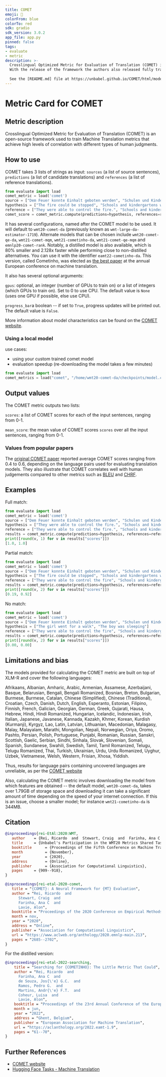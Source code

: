 ```yaml
---
title: COMET
emoji: 🤗 
colorFrom: blue
colorTo: red
sdk: gradio
sdk_version: 3.0.2
app_file: app.py
pinned: false
tags:
- evaluate
- metric
description: >-
  Crosslingual Optimized Metric for Evaluation of Translation (COMET) is an open-source framework used to train Machine Translation metrics that achieve high levels of correlation with different types of human judgments (HTER, DA's or MQM).
  With the release of the framework the authors also released fully trained models that were used to compete in the WMT20 Metrics Shared Task achieving SOTA in that years competition.
  
  See the [README.md] file at https://unbabel.github.io/COMET/html/models.html for more information.
---
```


# Metric Card for COMET

## Metric description

Crosslingual Optimized Metric for Evaluation of Translation (COMET) is an open-source framework used to train Machine Translation metrics that achieve high levels of correlation with different types of human judgments.

## How to use

COMET takes 3 lists of strings as input: `sources` (a list of source sentences), `predictions` (a list of candidate translations) and `references` (a list of reference translations).

```python
from evaluate import load
comet_metric = load('comet')
source = ["Dem Feuer konnte Einhalt geboten werden", "Schulen und Kindergärten wurden eröffnet."]
hypothesis = ["The fire could be stopped", "Schools and kindergartens were open"]
reference = ["They were able to control the fire.", "Schools and kindergartens opened"]
comet_score = comet_metric.compute(predictions=hypothesis, references=reference, sources=source)
```

It has several configurations, named after the COMET model to be used. It will default to `wmt20-comet-da` (previously known as `wmt-large-da-estimator-1719`). Alternate models that can be chosen include `wmt20-comet-qe-da`, `wmt21-comet-mqm`, `wmt21-cometinho-da`, `wmt21-comet-qe-mqm` and `emnlp20-comet-rank`. Notably, a distilled model is also available, which is 80% smaller and 2.128x faster while performing close to non-distilled alternatives. You can use it with the identifier `eamt22-cometinho-da`. This version, called Cometinho, was elected as [the best paper](https://aclanthology.org/2022.eamt-1.9) at the annual European conference on machine translation.

It also has several optional arguments:

`gpus`: optional, an integer (number of GPUs to train on) or a list of integers (which GPUs to train on). Set to 0 to use CPU. The default value is `None` (uses one GPU if possible, else use CPU).

`progress_bar`a boolean -- if set to `True`, progress updates will be printed out. The default value is `False`.

More information about model characteristics can be found on the [COMET website](https://unbabel.github.io/COMET/html/models.html).

### Using a local model

use cases:
- using your custom trained comet model
- evaluation speedup (re-downloading the model takes a few minutes)

```python
from evaluate import load
comet_metrics = load("comet", "/home/wmt20-comet-da/checkpoints/model.ckpt")
```

## Output values

The COMET metric outputs two lists:

`scores`: a list of COMET scores for each of the input sentences, ranging from 0-1.

`mean_score`: the mean value of COMET scores `scores` over all the input sentences, ranging from 0-1.

### Values from popular papers

The [original COMET paper](https://arxiv.org/pdf/2009.09025.pdf) reported average COMET scores ranging from 0.4 to 0.6, depending on the language pairs used for evaluating translation models. They also illustrate that COMET correlates well with human judgements compared to other metrics such as [BLEU](https://huggingface.co/metrics/bleu) and [CHRF](https://huggingface.co/metrics/chrf).

## Examples

Full match:

```python
from evaluate import load
comet_metric = load('comet') 
source = ["Dem Feuer konnte Einhalt geboten werden", "Schulen und Kindergärten wurden eröffnet."]
hypothesis = ["They were able to control the fire.", "Schools and kindergartens opened"]
reference = ["They were able to control the fire.", "Schools and kindergartens opened"]
results = comet_metric.compute(predictions=hypothesis, references=reference, sources=source)
print([round(v, 1) for v in results["scores"]])
[1.0, 1.0]
```

Partial match:

```python
from evaluate import load
comet_metric = load('comet') 
source = ["Dem Feuer konnte Einhalt geboten werden", "Schulen und Kindergärten wurden eröffnet."]
hypothesis = ["The fire could be stopped", "Schools and kindergartens were open"]
reference = ["They were able to control the fire", "Schools and kindergartens opened"]
results = comet_metric.compute(predictions=hypothesis, references=reference, sources=source)
print([round(v, 2) for v in results["scores"]])
[0.19, 0.92]
```

No match:

```python
from evaluate import load
comet_metric = load('comet') 
source = ["Dem Feuer konnte Einhalt geboten werden", "Schulen und Kindergärten wurden eröffnet."]
hypothesis = ["The girl went for a walk", "The boy was sleeping"]
reference = ["They were able to control the fire", "Schools and kindergartens opened"]
results = comet_metric.compute(predictions=hypothesis, references=reference, sources=source)
print([round(v, 2) for v in results["scores"]])
[0.00, 0.00]
```

## Limitations and bias

The models provided for calculating the COMET metric are built on top of XLM-R and cover the following languages:

Afrikaans, Albanian, Amharic, Arabic, Armenian, Assamese, Azerbaijani, Basque, Belarusian, Bengali, Bengali Romanized, Bosnian, Breton, Bulgarian, Burmese, Burmese, Catalan, Chinese (Simplified), Chinese (Traditional), Croatian, Czech, Danish, Dutch, English, Esperanto, Estonian, Filipino, Finnish, French, Galician, Georgian, German, Greek, Gujarati, Hausa, Hebrew, Hindi, Hindi Romanized, Hungarian, Icelandic, Indonesian, Irish, Italian, Japanese, Javanese, Kannada, Kazakh, Khmer, Korean, Kurdish (Kurmanji), Kyrgyz, Lao, Latin, Latvian, Lithuanian, Macedonian, Malagasy, Malay, Malayalam, Marathi, Mongolian, Nepali, Norwegian, Oriya, Oromo, Pashto, Persian, Polish, Portuguese, Punjabi, Romanian, Russian, Sanskri, Scottish, Gaelic, Serbian, Sindhi, Sinhala, Slovak, Slovenian, Somali, Spanish, Sundanese, Swahili, Swedish, Tamil, Tamil Romanized, Telugu, Telugu Romanized, Thai, Turkish, Ukrainian, Urdu, Urdu Romanized, Uyghur, Uzbek, Vietnamese, Welsh, Western, Frisian, Xhosa, Yiddish.

Thus, results for language pairs containing uncovered languages are unreliable, as per the [COMET website](https://github.com/Unbabel/COMET)

Also, calculating the COMET metric involves downloading the model from which features are obtained -- the default model, `wmt20-comet-da`, takes over 1.79GB of storage space and downloading it can take a significant amount of time depending on the speed of your internet connection. If this is an issue, choose a smaller model; for instance `wmt21-cometinho-da` is 344MB.

## Citation

```bibtex
@inproceedings{rei-EtAl:2020:WMT,
   author    = {Rei, Ricardo  and  Stewart, Craig  and  Farinha, Ana C  and  Lavie, Alon},
   title     = {Unbabel's Participation in the WMT20 Metrics Shared Task},
   booktitle      = {Proceedings of the Fifth Conference on Machine Translation},
   month          = {November},
   year           = {2020},
   address        = {Online},
   publisher      = {Association for Computational Linguistics},
   pages     = {909--918},
}
```

```bibtex
@inproceedings{rei-etal-2020-comet,
   title = "{COMET}: A Neural Framework for {MT} Evaluation",
   author = "Rei, Ricardo  and
      Stewart, Craig  and
      Farinha, Ana C  and
      Lavie, Alon",
   booktitle = "Proceedings of the 2020 Conference on Empirical Methods in Natural Language Processing (EMNLP)",
   month = nov,
   year = "2020",
   address = "Online",
   publisher = "Association for Computational Linguistics",
   url = "https://www.aclweb.org/anthology/2020.emnlp-main.213",
   pages = "2685--2702",
}
```

For the distilled version:

```bibtex
@inproceedings{rei-etal-2022-searching,
    title = "Searching for {COMETINHO}: The Little Metric That Could",
    author = "Rei, Ricardo  and
      Farinha, Ana C  and
      de Souza, Jos{\'e} G.C.  and
      Ramos, Pedro G.  and
      Martins, Andr{\'e} F.T.  and
      Coheur, Luisa  and
      Lavie, Alon",
    booktitle = "Proceedings of the 23rd Annual Conference of the European Association for Machine Translation",
    month = jun,
    year = "2022",
    address = "Ghent, Belgium",
    publisher = "European Association for Machine Translation",
    url = "https://aclanthology.org/2022.eamt-1.9",
    pages = "61--70",
}
```

## Further References

- [COMET website](https://unbabel.github.io/COMET/html/index.html)
- [Hugging Face Tasks - Machine Translation](https://huggingface.co/tasks/translation)
